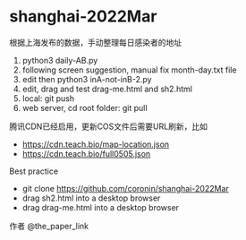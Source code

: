 # shanghai-2022Mar

根据上海发布的数据，手动整理每日感染者的地址
1. python3 daily-AB.py
2. following screen suggestion, manual fix month-day.txt file
3. edit then python3 inA-not-inB-2.py
4. edit, drag and test drag-me.html and sh2.html
5. local: git push
6. web server, cd root folder: git pull

腾讯CDN已经启用，更新COS文件后需要URL刷新，比如
* https://cdn.teach.bio/map-location.json
* https://cdn.teach.bio/full0505.json

Best practice
* git clone https://github.com/coronin/shanghai-2022Mar
* drag sh2.html into a desktop browser
* drag drag-me.html into a desktop browser

作者 @the_paper_link